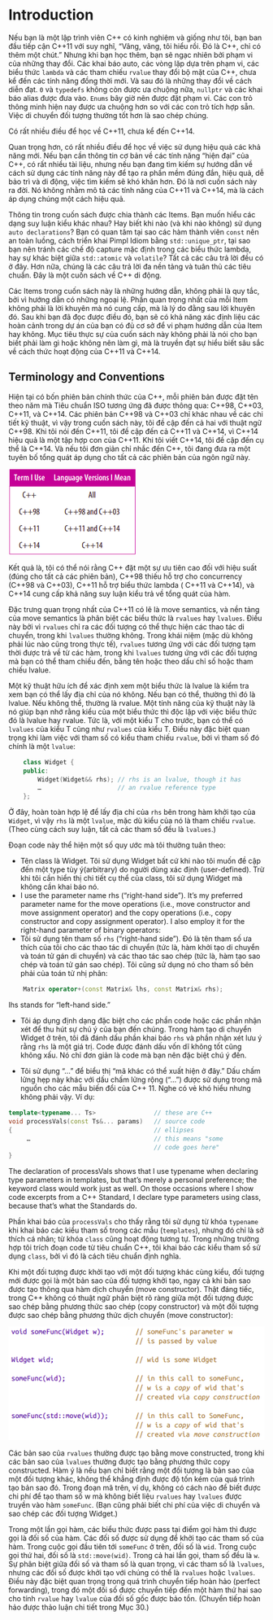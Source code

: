 # Introduction
Nếu bạn là một lập trình viên C++ có kinh nghiệm và giống như tôi, bạn ban đầu tiếp cận C++11 với suy nghĩ, “Vâng, vâng, tôi hiểu rồi. Đó là C++, chỉ có thêm một chút.” Nhưng khi bạn học thêm, bạn sẽ ngạc nhiên bởi phạm vi của những thay đổi. Các khai báo auto, các vòng lặp dựa trên phạm vi, các biểu thức `lambda` và các tham chiếu `rvalue` thay đổi bộ mặt của C++, chưa kể đến các tính năng đồng thời mới. Và sau đó là những thay đổi về cách diễn đạt. `0` và `typedefs` không còn được ưa chuộng nữa, `nullptr` và các khai báo alias được đưa vào. `Enums` bây giờ nên được đặt phạm vi. Các con trỏ thông minh hiện nay được ưa chuộng hơn so với các con trỏ tích hợp sẵn. Việc di chuyển đối tượng thường tốt hơn là sao chép chúng.

Có rất nhiều điều để học về C++11, chưa kể đến C++14.

Quan trọng hơn, có rất nhiều điều để học về việc sử dụng hiệu quả các khả năng mới. Nếu bạn cần thông tin cơ bản về các tính năng “hiện đại” của C++, có rất nhiều tài liệu, nhưng nếu bạn đang tìm kiếm sự hướng dẫn về cách sử dụng các tính năng này để tạo ra phần mềm đúng đắn, hiệu quả, dễ bảo trì và di động, việc tìm kiếm sẽ khó khăn hơn. Đó là nơi cuốn sách này ra đời. Nó không nhằm mô tả các tính năng của C++11 và C++14, mà là cách áp dụng chúng một cách hiệu quả.

Thông tin trong cuốn sách được chia thành các Items. Bạn muốn hiểu các dạng suy luận kiểu khác nhau? Hay biết khi nào (và khi nào không) sử dụng `auto declarations`? Bạn có quan tâm tại sao các hàm thành viên `const` nên an toàn luồng, cách triển khai Pimpl Idiom bằng `std::unique_ptr`, tại sao bạn nên tránh các chế độ capture mặc định trong các biểu thức lambda, hay sự khác biệt giữa `std::atomic` và `volatile`? Tất cả các câu trả lời đều có ở đây. Hơn nữa, chúng là các câu trả lời đa nền tảng và tuân thủ các tiêu chuẩn. Đây là một cuốn sách về C++ di động.

Các Items trong cuốn sách này là những hướng dẫn, không phải là quy tắc, bởi vì hướng dẫn có những ngoại lệ. Phần quan trọng nhất của mỗi Item không phải là lời khuyên mà nó cung cấp, mà là lý do đằng sau lời khuyên đó. Sau khi bạn đã đọc được điều đó, bạn sẽ có khả năng xác định liệu các hoàn cảnh trong dự án của bạn có đủ cơ sở để vi phạm hướng dẫn của Item hay không. Mục tiêu thực sự của cuốn sách này không phải là nói cho bạn biết phải làm gì hoặc không nên làm gì, mà là truyền đạt sự hiểu biết sâu sắc về cách thức hoạt động của C++11 và C++14.
## Terminology and Conventions
Hiện tại có bốn phiên bản chính thức của C++, mỗi phiên bản được đặt tên theo năm mà Tiêu chuẩn ISO tương ứng đã được thông qua: C++98, C++03, C++11, và C++14. Các phiên bản C++98 và C++03 chỉ khác nhau về các chi tiết kỹ thuật, vì vậy trong cuốn sách này, tôi đề cập đến cả hai với thuật ngữ C++98. Khi tôi nói đến C++11, tôi đề cập đến cả C++11 và C++14, vì C++14 hiệu quả là một tập hợp con của C++11. Khi tôi viết C++14, tôi đề cập đến cụ thể là C++14. Và nếu tôi đơn giản chỉ nhắc đến C++, tôi đang đưa ra một tuyên bố tổng quát áp dụng cho tất cả các phiên bản của ngôn ngữ này.

![Term I Use](pictures/Term-I-Use.png)

Kết quả là, tôi có thể nói rằng C++ đặt một sự ưu tiên cao đối với hiệu suất (đúng cho tất cả các phiên bản), C++98 thiếu hỗ trợ cho concurrency (C++98 và C++03), C++11 hỗ trợ biểu thức lambda (  C++11 và C++14), và C++14 cung cấp khả năng suy luận kiểu trả về tổng quát của hàm. 

Đặc trưng quan trọng nhất của C++11 có lẽ là move semantics, và nền tảng của move semantics là phân biệt các biểu thức là `rvalues` hay `lvalues`. Điều này bởi vì `rvalues` chỉ ra các đối tượng có thể thực hiện các thao tác di chuyển, trong khi `lvalues` thường không. Trong khái niệm (mặc dù không phải lúc nào cũng trong thực tế), `rvalues` tương ứng với các đối tượng tạm thời được trả về từ các hàm, trong khi `lvalues` tương ứng với các đối tượng mà bạn có thể tham chiếu đến, bằng tên hoặc theo dấu chỉ số hoặc tham chiếu lvalue.

Một kỹ thuật hữu ích để xác định xem một biểu thức là lvalue là kiểm tra xem bạn có thể lấy địa chỉ của nó không. Nếu bạn có thể, thường thì đó là lvalue. Nếu không thể, thường là rvalue. Một tính năng của kỹ thuật này là nó giúp bạn nhớ rằng kiểu của một biểu thức thì độc lập với việc biểu thức đó là lvalue hay rvalue. Tức là, với một kiểu T cho trước, bạn có thể có `lvalues` của kiểu T cũng như `rvalues` của kiểu T. Điều này đặc biệt quan trọng khi làm việc với tham số có kiểu tham chiếu `rvalue`, bởi vì tham số đó chính là một `lvalue`:

```cpp
    class Widget {
    public:
        Widget(Widget&& rhs); // rhs is an lvalue, though it has
        …                     // an rvalue reference type
    };
```

Ở đây, hoàn toàn hợp lệ để lấy địa chỉ của `rhs` bên trong hàm khởi tạo của `Widget`, vì vậy `rhs` là một `lvalue`, mặc dù kiểu của nó là tham chiếu `rvalue`. (Theo cùng cách suy luận, tất cả các tham số đều là `lvalues`.)

Đoạn code này thể hiện một số quy ước mà tôi thường tuân theo:
* Tên class là Widget. Tôi sử dụng Widget bất cứ khi nào tôi muốn đề cập đến một type tùy ý(arbitrary) do người dùng xác định (user-defined). Trừ khi tôi cần hiển thị chi tiết cụ thể của class, tôi sử dụng Widget mà không cần khai báo nó.
* I use the parameter name rhs (“right-hand side”). It’s my preferred parameter name for the move operations (i.e., move constructor and move assignment operator) and the copy operations (i.e., copy constructor and copy assignment operator). I also employ it for the right-hand parameter of binary operators:
* Tôi sử dụng tên tham số `rhs` (“right-hand side”). Đó là tên tham số ưa thích của tôi cho các thao tác di chuyển (tức là, hàm khởi tạo di chuyển và toán tử gán di chuyển) và các thao tác sao chép (tức là, hàm tạo sao chép và toán tử gán sao chép). Tôi cũng sử dụng nó cho tham số bên phải của toán tử nhị phân:
```cpp
    Matrix operator+(const Matrix& lhs, const Matrix& rhs);
```
lhs stands for “left-hand side.”


* Tôi áp dụng định dạng đặc biệt cho các phần code hoặc các phần nhận xét để thu hút sự chú ý của bạn đến chúng. Trong hàm tạo di chuyển Widget ở trên, tôi đã đánh dấu phần khai báo `rhs` và phần nhận xét lưu ý rằng `rhs` là một giá trị. Code được đánh dấu vốn dĩ không tốt cũng không xấu. Nó chỉ đơn giản là code mà bạn nên đặc biệt chú ý đến.

* Tôi sử dụng “…” để biểu thị “mã khác có thể xuất hiện ở đây.” Dấu chấm lửng hẹp này khác với dấu chấm lửng rộng (“…”) được sử dụng trong mã nguồn cho các mẫu biến đổi của C++ 11. Nghe có vẻ khó hiểu nhưng không phải vậy. Ví dụ:
```cpp
template<typename... Ts>                // these are C++
void processVals(const Ts&... params)   // source code
{                                       // ellipses
     …                                  // this means "some
                                        // code goes here"
}
```
The declaration of processVals shows that I use typename when declaring type parameters in templates, but that’s merely a personal preference; the keyword class would work just as well. On those occasions where I show code excerpts from a C++ Standard, I declare type parameters using class, because that’s what the Standards do.

Phần khai báo của `processVals` cho thấy rằng tôi sử dụng từ khóa `typename` khi khai báo các kiểu tham số  trong các mẫu (`templates`), nhưng đó chỉ là sở thích cá nhân; từ khóa `class` cũng hoạt động tương tự. Trong những trường hợp tôi trích đoạn code từ tiêu chuẩn C++, tôi khai báo các kiểu tham số sử dụng  `class`, bởi vì đó là cách tiêu chuẩn định nghĩa.

Khi một đối tượng được khởi tạo với một đối tượng khác cùng kiểu, đối tượng mới được gọi là một bản sao của đối tượng khởi tạo, ngay cả khi bản sao được tạo thông qua hàm dịch chuyển (move constructor). Thật đáng tiếc, trong C++ không có thuật ngữ phân biệt rõ ràng giữa một đối tượng được sao chép bằng phương thức sao chép (copy constructor) và một đối tượng được sao chép bằng phương thức dịch chuyển (move constructor):

![copy-and-move-constructed ](pictures/copy-and-move-constructed.png)

Các bản sao của `rvalues` thường được tạo bằng move constructed, trong khi các bản sao của `lvalues` thường được tạo bằng phương thức copy constructed. Hàm ý là nếu bạn chỉ biết rằng một đối tượng là bản sao của một đối tượng khác, không thể khẳng định được độ tốn kém của quá trình tạo bản sao đó. Trong đoạn mã trên, ví dụ, không có cách nào để biết được chi phí để tạo tham số w mà không biết liệu `rvalues` hay `lvalues` được truyền vào hàm `someFunc`. (Bạn cũng phải biết chi phí của việc di chuyển và sao chép các đối tượng Widget.)

Trong một lần gọi hàm, các biểu thức được pass tại điểm gọi hàm thì được gọi là đối số của hàm. Các đối số được sử dụng để khởi tạo các tham số của hàm. Trong cuộc gọi đầu tiên tới `someFunc` ở trên, đối số là `wid`. Trong cuộc gọi thứ hai, đối số là `std::move(wid)`. Trong cả hai lần gọi, tham số đều là `w`. Sự phân biệt giữa đối số và tham số là quan trọng, vì các tham số là `lvalues`, nhưng các đối số được khởi tạo với chúng có thể là `rvalues` hoặc `lvalues`. Điều này đặc biệt quan trọng trong quá trình chuyển tiếp hoàn hảo (perfect forwarding), trong đó một đối số được chuyển tiếp đến một hàm thứ hai sao cho tính `rvalue` hay `lvalue` của đối số gốc được bảo tồn. (Chuyển tiếp hoàn hảo được thảo luận chi tiết trong Mục 30.)